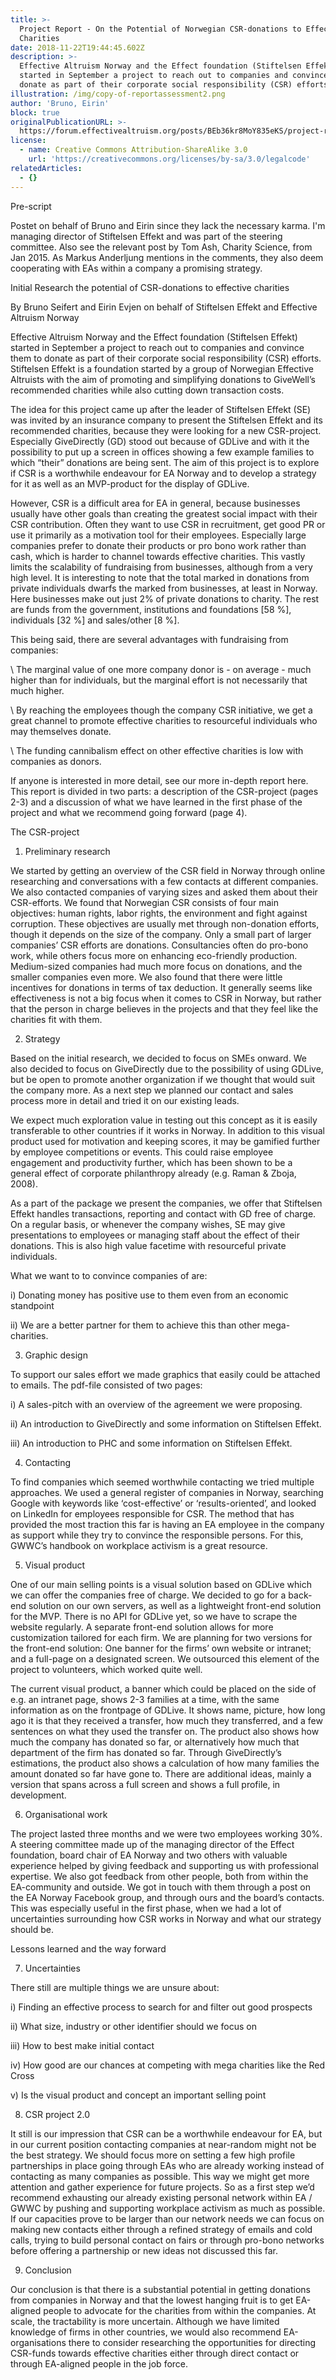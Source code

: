```yaml
---
title: >-
  Project Report - On the Potential of Norwegian CSR-donations to Effective
  Charities
date: 2018-11-22T19:44:45.602Z
description: >-
  Effective Altruism Norway and the Effect foundation (Stiftelsen Effekt)
  started in September a project to reach out to companies and convince them to
  donate as part of their corporate social responsibility (CSR) efforts.
illustration: /img/copy-of-reportassessment2.png
author: 'Bruno, Eirin'
block: true
originalPublicationURL: >-
  https://forum.effectivealtruism.org/posts/BEb36kr8MoY835eKS/project-report-on-the-potential-of-norwegian-csr-donations
license:
  - name: Creative Commons Attribution-ShareAlike 3.0
    url: 'https://creativecommons.org/licenses/by-sa/3.0/legalcode'
relatedArticles:
  - {}
---
```

Pre-script

Postet on behalf of Bruno and Eirin since they lack the necessary karma. I'm managing director of Stiftelsen Effekt and was part of the steering committee. Also see the relevant post by Tom Ash, Charity Science, from Jan 2015. As Markus Anderljung mentions in the comments, they also deem cooperating with EAs within a company a promising strategy.







Initial Research the potential of CSR-donations to effective charities



By Bruno Seifert and Eirin Evjen on behalf of Stiftelsen Effekt and Effective Altruism Norway







Effective Altruism Norway and the Effect foundation (Stiftelsen Effekt) started in September a project to reach out to companies and convince them to donate as part of their corporate social responsibility (CSR) efforts. Stiftelsen Effekt is a foundation started by a group of Norwegian Effective Altruists with the aim of promoting and simplifying donations to GiveWell’s recommended charities while also cutting down transaction costs.





The idea for this project came up after the leader of Stiftelsen Effekt (SE) was invited by an insurance company to present the Stiftelsen Effekt and its recommended charities, because they were looking for a new CSR-project. Especially GiveDirectly (GD) stood out because of GDLive and with it the possibility to put up a screen in offices showing a few example families to which “their” donations are being sent. The aim of this project is to explore if CSR is a worthwhile endeavour for EA Norway and to develop a strategy for it as well as an MVP-product for the display of GDLive.







However, CSR is a difficult area for EA in general, because businesses usually have other goals than creating the greatest social impact with their CSR contribution. Often they want to use CSR in recruitment, get good PR or use it primarily as a motivation tool for their employees. Especially large companies prefer to donate their products or pro bono work rather than cash, which is harder to channel towards effective charities. This vastly limits the scalability of fundraising from businesses, although from a very high level. It is interesting to note that the total marked in donations from private individuals dwarfs the marked from businesses, at least in Norway. Here businesses make out just 2% of private donations to charity. The rest are funds from the government, institutions and foundations \[58 %], individuals \[32 %] and sales/other \[8 %].







This being said, there are several advantages with fundraising from companies:



\    The marginal value of one more company donor is - on average - much higher than for individuals, but the marginal effort is not necessarily that much higher.

\    By reaching the employees though the company CSR initiative, we get a great channel to promote effective charities to resourceful individuals who may themselves donate.

\    The funding cannibalism effect on other effective charities is low with companies as donors.



If anyone is interested in more detail, see our more in-depth report here. This report is divided in two parts: a description of the CSR-project (pages 2-3) and a discussion of what we have learned in the first phase of the project and what we recommend going forward (page 4).



The CSR-project

1. Preliminary research



We started by getting an overview of the CSR field in Norway through online researching and conversations with a few contacts at different companies. We also contacted companies of varying sizes and asked them about their CSR-efforts. We found that Norwegian CSR consists of four main objectives: human rights, labor rights, the environment and fight against corruption. These objectives are usually met through non-donation efforts, though it depends on the size of the company. Only a small part of larger companies’ CSR efforts are donations. Consultancies often do pro-bono work, while others focus more on enhancing eco-friendly production. Medium-sized companies had much more focus on donations, and the smaller companies even more. We also found that there were little incentives for donations in terms of tax deduction. It generally seems like effectiveness is not a big focus when it comes to CSR in Norway, but rather that the person in charge believes in the projects and that they feel like the charities fit with them.



2. Strategy



Based on the initial research, we decided to focus on SMEs onward. We also decided to focus on GiveDirectly due to the possibility of using GDLive, but be open to promote another organization if we thought that would suit the company more. As a next step we planned our contact and sales process more in detail and tried it on our existing leads.







We expect much exploration value in testing out this concept as it is easily transferable to other countries if it works in Norway. In addition to this visual product used for motivation and keeping scores, it may be gamified further by employee competitions or events. This could raise employee engagement and productivity further, which has been shown to be a general effect of corporate philanthropy already (e.g. Raman & Zboja, 2008).



As a part of the package we present the companies, we offer that Stiftelsen Effekt handles transactions, reporting and contact with GD free of charge. On a regular basis, or whenever the company wishes, SE may give presentations to employees or managing staff about the effect of their donations. This is also high value facetime with resourceful private individuals.







What we want to to convince companies of are:



i) Donating money has positive use to them even from an economic standpoint



ii) We are a better partner for them to achieve this than other mega-charities.



3. Graphic design



To support our sales effort we made graphics that easily could be attached to emails. The pdf-file consisted of two pages:



i) A sales-pitch with an overview of the agreement we were proposing.



ii) An introduction to GiveDirectly and some information on Stiftelsen Effekt.



iii) An introduction to PHC and some information on Stiftelsen Effekt.



4. Contacting



To find companies which seemed worthwhile contacting we tried multiple approaches. We used a general register of companies in Norway, searching Google with keywords like ‘cost-effective’ or ‘results-oriented’, and looked on LinkedIn for employees responsible for CSR. The method that has provided the most traction this far is having an EA employee in the company as support while they try to convince the responsible persons. For this, GWWC’s handbook on workplace activism is a great resource.



5. Visual product



One of our main selling points is a visual solution based on GDLive which we can offer the companies free of charge. We decided to go for a back-end solution on our own servers, as well as a lightweight front-end solution for the MVP. There is no API for GDLive yet, so we have to scrape the website regularly. A separate front-end solution allows for more customization tailored for each firm. We are planning for two versions for the front-end solution: One banner for the firms’ own website or intranet; and a full-page on a designated screen. We outsourced this element of the project to volunteers, which worked quite well.







The current visual product, a banner which could be placed on the side of e.g. an intranet page, shows 2-3 families at a time, with the same information as on the frontpage of GDLive. It shows name, picture, how long ago it is that they received a transfer, how much they transferred, and a few sentences on what they used the transfer on. The product also shows how much the company has donated so far, or alternatively how much that department of the firm has donated so far. Through GiveDirectly’s estimations, the product also shows a calculation of how many families the amount donated so far have gone to. There are additional ideas, mainly a version that spans across a full screen and shows a full profile, in development.



6. Organisational work



The project lasted three months and we were two employees working 30%. A steering committee made up of the managing director of the Effect foundation, board chair of EA Norway and two others with valuable experience helped by giving feedback and supporting us with professional expertise. We also got feedback from other people, both from within the EA-community and outside. We got in touch with them through a post on the EA Norway Facebook group, and through ours and the board’s contacts. This was especially useful in the first phase, when we had a lot of uncertainties surrounding how CSR works in Norway and what our strategy should be.



Lessons learned and the way forward

7. Uncertainties



There still are multiple things we are unsure about:



i) Finding an effective process to search for and filter out good prospects



ii) What size, industry or other identifier should we focus on



iii) How to best make initial contact



iv) How good are our chances at competing with mega charities like the Red Cross



v) Is the visual product and concept an important selling point



8. CSR project 2.0



It still is our impression that CSR can be a worthwhile endeavour for EA, but in our current position contacting companies at near-random might not be the best strategy. We should focus more on setting a few high profile partnerships in place going through EAs who are already working instead of contacting as many companies as possible. This way we might get more attention and gather experience for future projects. So as a first step we’d recommend exhausting our already existing personal network within EA / GWWC by pushing and supporting workplace activism as much as possible. If our capacities prove to be larger than our network needs we can focus on making new contacts either through a refined strategy of emails and cold calls, trying to build personal contact on fairs or through pro-bono networks before offering a partnership or new ideas not discussed this far.



9. Conclusion



Our conclusion is that there is a substantial potential in getting donations from companies in Norway and that the lowest hanging fruit is to get EA-aligned people to advocate for the charities from within the companies. At scale, the tractability is more uncertain. Although we have limited knowledge of firms in other countries, we would also recommend EA-organisations there to consider researching the opportunities for directing CSR-funds towards effective charities either through direct contact or through EA-aligned people in the job force.
